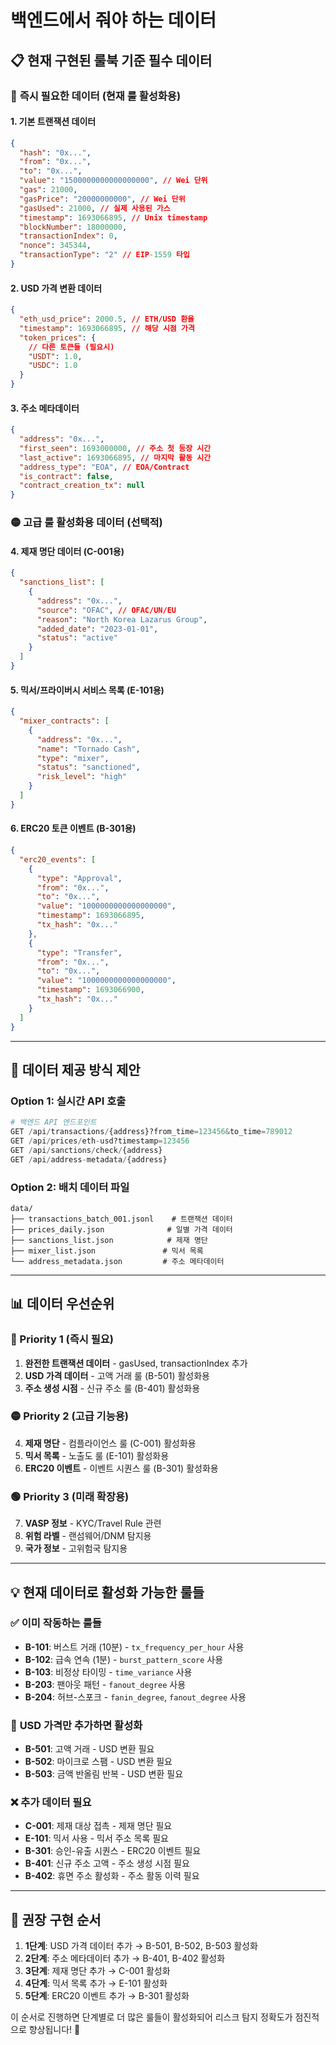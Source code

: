 # 백엔드에서 줘야 하는 데이터

## 📋 **현재 구현된 룰북 기준 필수 데이터**

### 🔴 **즉시 필요한 데이터 (현재 룰 활성화용)**

#### **1. 기본 트랜잭션 데이터**

```json
{
  "hash": "0x...",
  "from": "0x...",
  "to": "0x...",
  "value": "1500000000000000000", // Wei 단위
  "gas": 21000,
  "gasPrice": "20000000000", // Wei 단위
  "gasUsed": 21000, // 실제 사용된 가스
  "timestamp": 1693066895, // Unix timestamp
  "blockNumber": 18000000,
  "transactionIndex": 0,
  "nonce": 345344,
  "transactionType": "2" // EIP-1559 타입
}
```

#### **2. USD 가격 변환 데이터**

```json
{
  "eth_usd_price": 2000.5, // ETH/USD 환율
  "timestamp": 1693066895, // 해당 시점 가격
  "token_prices": {
    // 다른 토큰들 (필요시)
    "USDT": 1.0,
    "USDC": 1.0
  }
}
```

#### **3. 주소 메타데이터**

```json
{
  "address": "0x...",
  "first_seen": 1693000000, // 주소 첫 등장 시간
  "last_active": 1693066895, // 마지막 활동 시간
  "address_type": "EOA", // EOA/Contract
  "is_contract": false,
  "contract_creation_tx": null
}
```

### 🟡 **고급 룰 활성화용 데이터 (선택적)**

#### **4. 제재 명단 데이터 (C-001용)**

```json
{
  "sanctions_list": [
    {
      "address": "0x...",
      "source": "OFAC", // OFAC/UN/EU
      "reason": "North Korea Lazarus Group",
      "added_date": "2023-01-01",
      "status": "active"
    }
  ]
}
```

#### **5. 믹서/프라이버시 서비스 목록 (E-101용)**

```json
{
  "mixer_contracts": [
    {
      "address": "0x...",
      "name": "Tornado Cash",
      "type": "mixer",
      "status": "sanctioned",
      "risk_level": "high"
    }
  ]
}
```

#### **6. ERC20 토큰 이벤트 (B-301용)**

```json
{
  "erc20_events": [
    {
      "type": "Approval",
      "from": "0x...",
      "to": "0x...",
      "value": "1000000000000000000",
      "timestamp": 1693066895,
      "tx_hash": "0x..."
    },
    {
      "type": "Transfer",
      "from": "0x...",
      "to": "0x...",
      "value": "1000000000000000000",
      "timestamp": 1693066900,
      "tx_hash": "0x..."
    }
  ]
}
```

---

## 🚀 **데이터 제공 방식 제안**

### **Option 1: 실시간 API 호출**

```python
# 백엔드 API 엔드포인트
GET /api/transactions/{address}?from_time=123456&to_time=789012
GET /api/prices/eth-usd?timestamp=123456
GET /api/sanctions/check/{address}
GET /api/address-metadata/{address}
```

### **Option 2: 배치 데이터 파일**

```
data/
├── transactions_batch_001.jsonl    # 트랜잭션 데이터
├── prices_daily.json              # 일별 가격 데이터
├── sanctions_list.json            # 제재 명단
├── mixer_list.json               # 믹서 목록
└── address_metadata.json         # 주소 메타데이터
```

---

## 📊 **데이터 우선순위**

### **🔴 Priority 1 (즉시 필요)**

1. **완전한 트랜잭션 데이터** - gasUsed, transactionIndex 추가
2. **USD 가격 데이터** - 고액 거래 룰 (B-501) 활성화용
3. **주소 생성 시점** - 신규 주소 룰 (B-401) 활성화용

### **🟡 Priority 2 (고급 기능용)**

4. **제재 명단** - 컴플라이언스 룰 (C-001) 활성화용
5. **믹서 목록** - 노출도 룰 (E-101) 활성화용
6. **ERC20 이벤트** - 이벤트 시퀀스 룰 (B-301) 활성화용

### **🟢 Priority 3 (미래 확장용)**

7. **VASP 정보** - KYC/Travel Rule 관련
8. **위험 라벨** - 랜섬웨어/DNM 탐지용
9. **국가 정보** - 고위험국 탐지용

---

## 💡 **현재 데이터로 활성화 가능한 룰들**

### ✅ **이미 작동하는 룰들**

- **B-101**: 버스트 거래 (10분) - `tx_frequency_per_hour` 사용
- **B-102**: 급속 연속 (1분) - `burst_pattern_score` 사용
- **B-103**: 비정상 타이밍 - `time_variance` 사용
- **B-203**: 팬아웃 패턴 - `fanout_degree` 사용
- **B-204**: 허브-스포크 - `fanin_degree`, `fanout_degree` 사용

### 🔶 **USD 가격만 추가하면 활성화**

- **B-501**: 고액 거래 - USD 변환 필요
- **B-502**: 마이크로 스팸 - USD 변환 필요
- **B-503**: 금액 반올림 반복 - USD 변환 필요

### ❌ **추가 데이터 필요**

- **C-001**: 제재 대상 접촉 - 제재 명단 필요
- **E-101**: 믹서 사용 - 믹서 주소 목록 필요
- **B-301**: 승인-유출 시퀀스 - ERC20 이벤트 필요
- **B-401**: 신규 주소 고액 - 주소 생성 시점 필요
- **B-402**: 휴면 주소 활성화 - 주소 활동 이력 필요

---

## 🎯 **권장 구현 순서**

1. **1단계**: USD 가격 데이터 추가 → B-501, B-502, B-503 활성화
2. **2단계**: 주소 메타데이터 추가 → B-401, B-402 활성화
3. **3단계**: 제재 명단 추가 → C-001 활성화
4. **4단계**: 믹서 목록 추가 → E-101 활성화
5. **5단계**: ERC20 이벤트 추가 → B-301 활성화

이 순서로 진행하면 단계별로 더 많은 룰들이 활성화되어 리스크 탐지 정확도가 점진적으로 향상됩니다! 🚀
